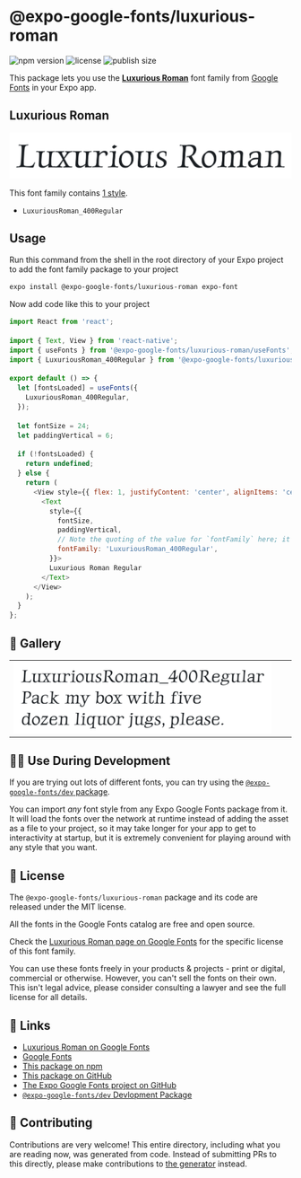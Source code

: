# @expo-google-fonts/luxurious-roman

![npm version](https://flat.badgen.net/npm/v/@expo-google-fonts/luxurious-roman)
![license](https://flat.badgen.net/github/license/expo/google-fonts)
![publish size](https://flat.badgen.net/packagephobia/install/@expo-google-fonts/luxurious-roman)

This package lets you use the [**Luxurious Roman**](https://fonts.google.com/specimen/Luxurious+Roman) font family from [Google Fonts](https://fonts.google.com/) in your Expo app.

## Luxurious Roman

![Luxurious Roman](./font-family.png)

This font family contains [1 style](#-gallery).

- `LuxuriousRoman_400Regular`

## Usage

Run this command from the shell in the root directory of your Expo project to add the font family package to your project
```sh
expo install @expo-google-fonts/luxurious-roman expo-font
```

Now add code like this to your project
```js
import React from 'react';

import { Text, View } from 'react-native';
import { useFonts } from '@expo-google-fonts/luxurious-roman/useFonts';
import { LuxuriousRoman_400Regular } from '@expo-google-fonts/luxurious-roman/400Regular';

export default () => {
  let [fontsLoaded] = useFonts({
    LuxuriousRoman_400Regular,
  });

  let fontSize = 24;
  let paddingVertical = 6;

  if (!fontsLoaded) {
    return undefined;
  } else {
    return (
      <View style={{ flex: 1, justifyContent: 'center', alignItems: 'center' }}>
        <Text
          style={{
            fontSize,
            paddingVertical,
            // Note the quoting of the value for `fontFamily` here; it expects a string!
            fontFamily: 'LuxuriousRoman_400Regular',
          }}>
          Luxurious Roman Regular
        </Text>
      </View>
    );
  }
};

```

## 🔡 Gallery


||||
|-|-|-|
|![LuxuriousRoman_400Regular](.//400Regular/LuxuriousRoman_400Regular.ttf.png)||||


## 👩‍💻 Use During Development

If you are trying out lots of different fonts, you can try using the [`@expo-google-fonts/dev` package](https://github.com/freeboub/google-fonts/tree/master/font-packages/dev#readme).

You can import *any* font style from any Expo Google Fonts package from it. It will load the fonts
over the network at runtime instead of adding the asset as a file to your project, so it may take longer
for your app to get to interactivity at startup, but it is extremely convenient
for playing around with any style that you want.

## 📖 License

The `@expo-google-fonts/luxurious-roman` package and its code are released under the MIT license.

All the fonts in the Google Fonts catalog are free and open source.

Check the [Luxurious Roman page on Google Fonts](https://fonts.google.com/specimen/Luxurious+Roman) for the specific license of this font family.

You can use these fonts freely in your products & projects - print or digital, commercial or otherwise. However, you can't sell the fonts on their own. This isn't legal advice, please consider consulting a lawyer and see the full license for all details.

## 🔗 Links

- [Luxurious Roman on Google Fonts](https://fonts.google.com/specimen/Luxurious+Roman)
- [Google Fonts](https://fonts.google.com/)
- [This package on npm](https://www.npmjs.com/package/@expo-google-fonts/luxurious-roman)
- [This package on GitHub](https://github.com/freeboub/google-fonts/tree/master/font-packages/luxurious-roman)
- [The Expo Google Fonts project on GitHub](https://github.com/freeboub/google-fonts)
- [`@expo-google-fonts/dev` Devlopment Package](https://github.com/freeboub/google-fonts/tree/master/font-packages/dev)

## 🤝 Contributing

Contributions are very welcome! This entire directory, including what you are reading now, was generated from code. Instead of submitting PRs to this directly, please make contributions to [the generator](https://github.com/freeboub/google-fonts/tree/master/packages/generator) instead.
